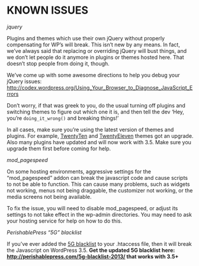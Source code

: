 # KNOWN ISSUES

_jquery_

Plugins and themes which use their own jQuery without properly compensating for WP’s will break. This isn’t new by any means. In fact, we’ve always said that replacing or overriding jQuery will bust things, and we don’t let people do it anymore in plugins or themes hosted here. That doesn’t stop people from doing it, though.

We’ve come up with some awesome directions to help you debug your jQuery issues: http://codex.wordpress.org/Using_Your_Browser_to_Diagnose_JavaScript_Errors

Don’t worry, if that was greek to you, do the usual turning off plugins and switching themes to figure out which one it is, and then tell the dev ‘Hey, you’re `doing_it_wrong()` and breaking things!’

In all cases, make sure you’re using the latest version of themes and plugins. For example, [TwentyTen](http://wordpress.org/extend/themes/twentyten) and [TwentyEleven](http://wordpress.org/extend/themes/twentyeleven) themes got an upgrade. Also many plugins have updated and will now work with 3.5. Make sure you upgrade them first before coming for help.

_mod_pagespeed_

On some hosting environments, aggressive settings for the “mod_pagespeed” addon can break the javascript code and cause scripts to not be able to function. This can cause many problems, such as widgets not working, menus not being draggable, the customizer not working, or the media screens not being available.

To fix the issue, you will need to disable mod_pagespeed, or adjust its settings to not take effect in the wp-admin directories. You may need to ask your hosting service for help on how to do this.

_PerishablePress “5G” blacklist_

If you’ve ever added the [5G blacklist](http://perishablepress.com/5g-blacklist-2012/) to your .htaccess file, then it will break the Javascript on WordPress 3.5. **Get the updated 5G blacklist here: http://perishablepress.com/5g-blacklist-2013/ that works with 3.5+**